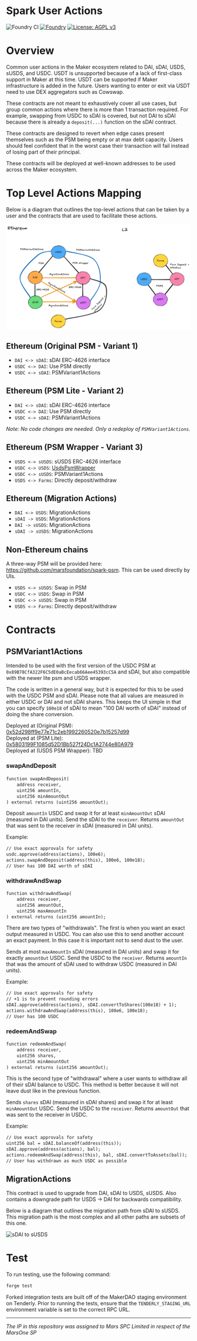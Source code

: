 # Spark User Actions

![Foundry CI](https://github.com/marsfoundation/spark-user-actions/actions/workflows/ci.yml/badge.svg)
[![Foundry][foundry-badge]][foundry]
[![License: AGPL v3](https://img.shields.io/badge/License-AGPL%20v3-blue.svg)](https://github.com/marsfoundation/spark-user-actions/blob/master/LICENSE)

[foundry]: https://getfoundry.sh/
[foundry-badge]: https://img.shields.io/badge/Built%20with-Foundry-FFDB1C.svg

# Overview

Common user actions in the Maker ecosystem related to DAI, sDAI, USDS, sUSDS, and USDC. USDT is unsupported because of a lack of first-class support in Maker at this time. USDT can be supported if Maker infrastructure is added in the future. Users wanting to enter or exit via USDT need to use DEX aggregators such as Cowswap.

These contracts are not meant to exhaustively cover all use cases, but group common actions where there is more than 1 transaction required. For example, swapping from USDC to sDAI is covered, but not DAI to sDAI because there is already a `deposit(...)` function on the sDAI contract.

These contracts are designed to revert when edge cases present themselves such as the PSM being empty or at max debt capacity. Users should feel confident that in the worst case their transaction will fail instead of losing part of their principal.

These contracts will be deployed at well-known addresses to be used across the Maker ecosystem.

# Top Level Actions Mapping

Below is a diagram that outlines the top-level actions that can be taken by a user and the contracts that are used to facilitate these actions.

![Actions Mapping](./.assets/user-actions-overview.png)

## Ethereum (Original PSM - Variant 1)

- `DAI <-> sDAI`: sDAI ERC-4626 interface
- `USDC <-> DAI`: Use PSM directly
- `USDC <-> sDAI`: PSMVariant1Actions

## Ethereum (PSM Lite - Variant 2)

- `DAI <-> sDAI`: sDAI ERC-4626 interface
- `USDC <-> DAI`: Use PSM directly
- `USDC <-> sDAI`: PSMVariant1Actions

*Note: No code changes are needed. Only a redeploy of `PSMVariant1Actions`.*

## Ethereum (PSM Wrapper - Variant 3)

- `USDS <-> sUSDS`: sUSDS ERC-4626 interface
- `USDC <-> USDS`: [UsdsPsmWrapper](https://github.com/makerdao/usds-wrappers/blob/dev/src/UsdsPsmWrapper.sol)
- `USDC <-> sUSDS`: PSMVariant1Actions
- `USDS <-> Farms`: Directly deposit/withdraw

## Ethereum (Migration Actions)

- `DAI <-> USDS`: MigrationActions
- `sDAI -> USDS`: MigrationActions
- `DAI -> sUSDS`: MigrationActions
- `sDAI -> sUSDS`: MigrationActions

## Non-Ethereum chains

A three-way PSM will be provided here: https://github.com/marsfoundation/spark-psm. This can be used directly by UIs.

- `USDS <-> sUSDS`: Swap in PSM
- `USDC <-> USDS`: Swap in PSM
- `USDC <-> sUSDS`: Swap in PSM
- `USDS <-> Farms`: Directly deposit/withdraw

# Contracts

## PSMVariant1Actions

Intended to be used with the first version of the USDC PSM at `0x89B78CfA322F6C5dE0aBcEecab66Aee45393cC5A` and sDAI, but also compatible with the newer lite psm and USDS wrapper.

The code is written in a general way, but it is expected for this to be used with the USDC PSM and sDAI. Please note that all values are measured in either USDC or DAI and not sDAI shares. This keeps the UI simple in that you can specify `100e18` of sDAI to mean "100 DAI worth of sDAI" instead of doing the share conversion.

Deployed at (Original PSM): [0x52d298ff9e77e71c2eb1992260520e7b15257d99](https://etherscan.io/address/0x52d298ff9e77e71c2eb1992260520e7b15257d99)  
Deployed at (PSM Lite): [0x5803199F1085d52D1Bb527f24Dc1A2744e80A979](https://etherscan.io/address/0x5803199F1085d52D1Bb527f24Dc1A2744e80A979)  
Deployed at (USDS PSM Wrapper): TBD  

### swapAndDeposit

```solidity
function swapAndDeposit(
    address receiver,
    uint256 amountIn,
    uint256 minAmountOut
) external returns (uint256 amountOut);
```

Deposit `amountIn` USDC and swap it for at least `minAmountOut` sDAI (measured in DAI units). Send the sDAI to the `receiver`. Returns `amountOut` that was sent to the receiver in sDAI (measured in DAI units).

Example:

```solidity
// Use exact approvals for safety
usdc.approve(address(actions), 100e6);
actions.swapAndDeposit(address(this), 100e6, 100e18);
// User has 100 DAI worth of sDAI
```

### withdrawAndSwap

```solidity
function withdrawAndSwap(
    address receiver,
    uint256 amountOut,
    uint256 maxAmountIn
) external returns (uint256 amountIn);
```

There are two types of "withdrawals". The first is when you want an exact output measured in USDC. You can also use this to send another account an exact payment. In this case it is important not to send dust to the user.

Sends at most `maxAmountIn` sDAI (measured in DAI units) and swap it for exactly `amountOut` USDC. Send the USDC to the `receiver`. Returns `amountIn` that was the amount of sDAI used to withdraw USDC (measured in DAI units).

Example:

```solidity
// Use exact approvals for safety
// +1 is to prevent rounding errors
sDAI.approve(address(actions), sDAI.convertToShares(100e18) + 1);
actions.withdrawAndSwap(address(this), 100e6, 100e18);
// User has 100 USDC
```

### redeemAndSwap

```solidity
function redeemAndSwap(
    address receiver,
    uint256 shares,
    uint256 minAmountOut
) external returns (uint256 amountOut);
```

This is the second type of "withdrawal" where a user wants to withdraw all of their sDAI balance to USDC. This method is better because it will not leave dust like in the previous function.

Sends `shares` sDAI (measured in sDAI shares) and swap it for at least `minAmountOut` USDC. Send the USDC to the `receiver`. Returns `amountOut` that was sent to the receiver in USDC.

Example:

```solidity
// Use exact approvals for safety
uint256 bal = sDAI.balanceOf(address(this));
sDAI.approve(address(actions), bal);
actions.redeemAndSwap(address(this), bal, sDAI.convertToAssets(bal));
// User has withdrawn as much USDC as possible
```

## MigrationActions

This contract is used to upgrade from DAI, sDAI to USDS, sUSDS. Also contains a downgrade path for USDS -> DAI for backwards compatibility.

Below is a diagram that outlines the migration path from sDAI to sUSDS. This migration path is the most complex and all other paths are subsets of this one.

![sDAI to sUSDS](https://github.com/user-attachments/assets/a7b74251-f7bb-46e1-ac77-88a1e1c452b5)

# Test

To run testing, use the following command:

```bash
forge test
```

Forked integration tests are built off of the MakerDAO staging environment on Tenderly. Prior to running the tests, ensure that the `TENDERLY_STAGING_URL` environment variable is set to the correct RPC URL.

***
*The IP in this repository was assigned to Mars SPC Limited in respect of the MarsOne SP*
